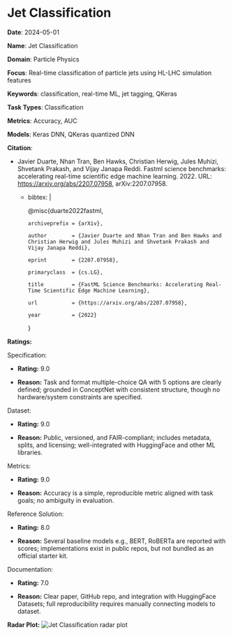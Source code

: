 # Jet Classification


**Date**: 2024-05-01


**Name**: Jet Classification


**Domain**: Particle Physics


**Focus**: Real-time classification of particle jets using HL-LHC simulation features


**Keywords**: classification, real-time ML, jet tagging, QKeras


**Task Types**: Classification


**Metrics**: Accuracy, AUC


**Models**: Keras DNN, QKeras quantized DNN


**Citation**:


- Javier Duarte, Nhan Tran, Ben Hawks, Christian Herwig, Jules Muhizi, Shvetank Prakash, and Vijay Janapa Reddi. Fastml science benchmarks: accelerating real-time scientific edge machine learning. 2022. URL: https://arxiv.org/abs/2207.07958, arXiv:2207.07958.

  - bibtex: |

      @misc{duarte2022fastml,

        archiveprefix = {arXiv},

        author        = {Javier Duarte and Nhan Tran and Ben Hawks and Christian Herwig and Jules Muhizi and Shvetank Prakash and Vijay Janapa Reddi},

        eprint        = {2207.07958},

        primaryclass  = {cs.LG},

        title         = {FastML Science Benchmarks: Accelerating Real-Time Scientific Edge Machine Learning},

        url           = {https://arxiv.org/abs/2207.07958},

        year          = {2022}

      }



**Ratings:**


Specification:


  - **Rating:** 9.0


  - **Reason:** Task and format  multiple-choice QA with 5 options  are clearly defined; grounded in ConceptNet with consistent structure, though no hardware/system constraints are specified.


Dataset:


  - **Rating:** 9.0


  - **Reason:** Public, versioned, and FAIR-compliant; includes metadata, splits, and licensing; well-integrated with HuggingFace and other ML libraries.


Metrics:


  - **Rating:** 9.0


  - **Reason:** Accuracy is a simple, reproducible metric aligned with task goals; no ambiguity in evaluation.


Reference Solution:


  - **Rating:** 8.0


  - **Reason:** Several baseline models  e.g., BERT, RoBERTa  are reported with scores; implementations exist in public repos, but not bundled as an official starter kit.


Documentation:


  - **Rating:** 7.0


  - **Reason:** Clear paper, GitHub repo, and integration with HuggingFace Datasets; full reproducibility requires manually connecting models to dataset.


**Radar Plot:**
 ![Jet Classification radar plot](../../tex/images/jet_classification_radar.png)